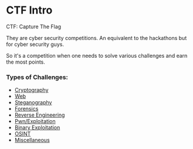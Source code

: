 # CTF Intro

CTF: Capture The Flag

They are cyber security competitions. An equivalent to the hackathons but for cyber security guys.

So it's a competition when one needs to solve various challenges and earn the most points.&#x20;



### Types of Challenges:

* [Cryptography](crypto/)
* [Web](web/)
* [Steganography](steganography.md)
* [Forensics](forensics/)
* [Reverse Engineering](reverse-engineering.md)
* [Pwn/Exploitation](pwn-exploitation.md)
* [Binary Exploitation](binary-exploitation.md)
* [OSINT](osint.md)
* [Miscellaneous](miscellaneous.md)

&#x20;

